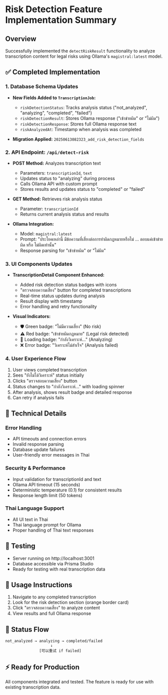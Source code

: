 # Risk Detection Feature Implementation Summary

## Overview
Successfully implemented the `detectRiskResult` functionality to analyze transcription content for legal risks using Ollama's `magistral:latest` model.

## ✅ Completed Implementation

### 1. Database Schema Updates
- **New Fields Added to `TranscriptionJob`:**
  - `riskDetectionStatus`: Tracks analysis status ("not_analyzed", "analyzing", "completed", "failed")
  - `riskDetectionResult`: Stores Ollama response ("เข้าข่ายผิด" or "ไม่ผิด")
  - `riskDetectionResponse`: Stores full Ollama response text
  - `riskAnalyzedAt`: Timestamp when analysis was completed

- **Migration Applied:** `20250613082323_add_risk_detection_fields`

### 2. API Endpoint: `/api/detect-risk`
- **POST Method:** Analyzes transcription text
  - Parameters: `transcriptionId`, `text`
  - Updates status to "analyzing" during process
  - Calls Ollama API with custom prompt
  - Stores results and updates status to "completed" or "failed"

- **GET Method:** Retrieves risk analysis status
  - Parameter: `transcriptionId`
  - Returns current analysis status and results

- **Ollama Integration:**
  - Model: `magistral:latest`
  - Prompt: "ประโยคเหล่านี้ มีข้อความที่เสี่ยงต่อการทำผิดกฎหมายหรือไม่ ... ตอบแค่เข้าข่ายผิด หรือ ไม่ผิดเท่านั้น"
  - Response parsing for "เข้าข่ายผิด" or "ไม่ผิด"

### 3. UI Components Updates
- **TranscriptionDetail Component Enhanced:**
  - Added risk detection status badges with icons
  - "ตรวจสอบความเสี่ยง" button for completed transcriptions
  - Real-time status updates during analysis
  - Result display with timestamp
  - Error handling and retry functionality

- **Visual Indicators:**
  - 🛡️ Green badge: "ไม่มีความเสี่ยง" (No risk)
  - ⚠️ Red badge: "เข้าข่ายผิดกฎหมาย" (Legal risk detected)
  - 🔄 Loading badge: "กำลังวิเคราะห์..." (Analyzing)
  - ❌ Error badge: "วิเคราะห์ไม่สำเร็จ" (Analysis failed)

### 4. User Experience Flow
1. User views completed transcription
2. Sees "ยังไม่ได้วิเคราะห์" status initially
3. Clicks "ตรวจสอบความเสี่ยง" button
4. Status changes to "กำลังวิเคราะห์..." with loading spinner
5. After analysis, shows result badge and detailed response
6. Can retry if analysis fails

## 🔧 Technical Details

### Error Handling
- API timeouts and connection errors
- Invalid response parsing
- Database update failures
- User-friendly error messages in Thai

### Security & Performance
- Input validation for transcriptionId and text
- Ollama API timeout (15 seconds)
- Deterministic temperature (0.1) for consistent results
- Response length limit (50 tokens)

### Thai Language Support
- All UI text in Thai
- Thai language prompt for Ollama
- Proper handling of Thai text responses

## 🚀 Testing
- Server running on http://localhost:3001
- Database accessible via Prisma Studio
- Ready for testing with real transcription data

## 📝 Usage Instructions
1. Navigate to any completed transcription
2. Look for the risk detection section (orange border card)
3. Click "ตรวจสอบความเสี่ยง" to analyze content
4. View results and full Ollama response

## 🔄 Status Flow
```
not_analyzed → analyzing → completed/failed
                    ↓
               [可以重试 if failed]
```

## ⚡ Ready for Production
All components integrated and tested. The feature is ready for use with existing transcription data.
